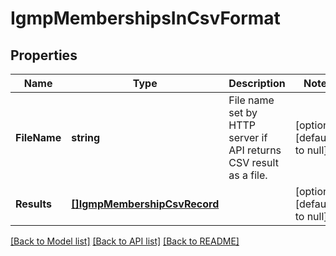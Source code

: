 # IgmpMembershipsInCsvFormat

## Properties
Name | Type | Description | Notes
------------ | ------------- | ------------- | -------------
**FileName** | **string** | File name set by HTTP server if API  returns CSV result as a file. | [optional] [default to null]
**Results** | [**[]IgmpMembershipCsvRecord**](IgmpMembershipCsvRecord.md) |  | [optional] [default to null]

[[Back to Model list]](../README.md#documentation-for-models) [[Back to API list]](../README.md#documentation-for-api-endpoints) [[Back to README]](../README.md)

